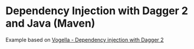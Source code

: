 # Dependency Injection with Dagger 2 and Java (Maven)
Example based on [Vogella - Dependency injection with Dagger 2](http://www.vogella.com/tutorials/Dagger/article.html#exercise_daggerintro)